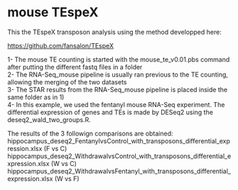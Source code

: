 # mouse TEspeX  

This the TEspeX transposon analysis using the method developped here:  

https://github.com/fansalon/TEspeX  


1- The mouse TE counting is started with the mouse_te_v0.01.pbs command after putting the different fastq files in a folder  
2- The RNA-Seq_mouse pipeline is usually ran previous to the TE counting, allowing the merging of the two datasets   
3- The STAR results from the RNA-Seq_mouse pipeline is placed inside the same folder as in 1)  
4- In this example, we used the fentanyl mouse RNA-Seq experiment. The differential expression of genes and TEs is made by DESeq2 using the deseq2_wald_two_groups.R.  

The results of the 3 followign comparisons are obtained:
hippocampus_deseq2_FentanylvsControl_with_transposons_differential_expression.xlsx (F vs C)
hippocampus_deseq2_WithdrawalvsControl_with_transposons_differential_expression.xlsx (W vs C)
hippocampus_deseq2_WithdrawalvsFentanyl_with_transposons_differential_expression.xlsx (W vs F)


